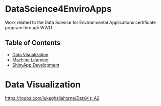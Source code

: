 # DataScience4EnviroApps
Work related to the Data Science for Environmental Applications certificate program through WWU.

## Table of Contents
* [Data Visualization](#data-visualization)
* [Machine Learning](#machine-learning)
* [ShinyApp Development](#shinyapp-development)

# Data Visualization
https://rpubs.com/lukeghallahorne/DataViz_A2

